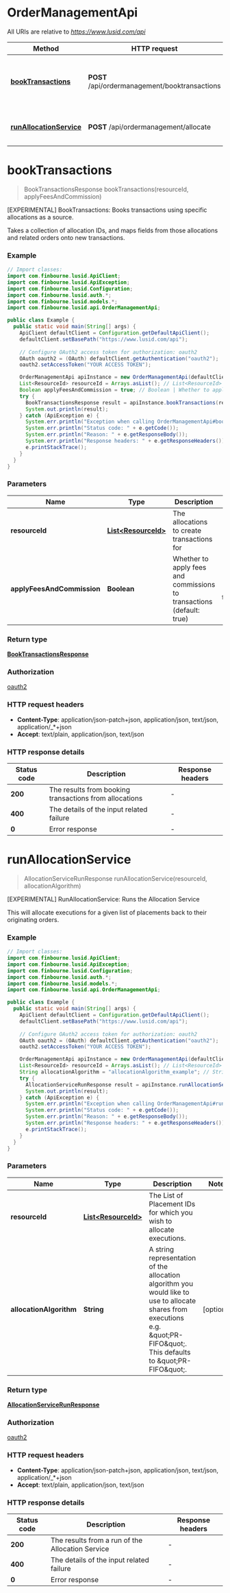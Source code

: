 # OrderManagementApi

All URIs are relative to *https://www.lusid.com/api*

Method | HTTP request | Description
------------- | ------------- | -------------
[**bookTransactions**](OrderManagementApi.md#bookTransactions) | **POST** /api/ordermanagement/booktransactions | [EXPERIMENTAL] BookTransactions: Books transactions using specific allocations as a source.
[**runAllocationService**](OrderManagementApi.md#runAllocationService) | **POST** /api/ordermanagement/allocate | [EXPERIMENTAL] RunAllocationService: Runs the Allocation Service


<a name="bookTransactions"></a>
# **bookTransactions**
> BookTransactionsResponse bookTransactions(resourceId, applyFeesAndCommission)

[EXPERIMENTAL] BookTransactions: Books transactions using specific allocations as a source.

Takes a collection of allocation IDs, and maps fields from those allocations and related orders onto new transactions.

### Example
```java
// Import classes:
import com.finbourne.lusid.ApiClient;
import com.finbourne.lusid.ApiException;
import com.finbourne.lusid.Configuration;
import com.finbourne.lusid.auth.*;
import com.finbourne.lusid.models.*;
import com.finbourne.lusid.api.OrderManagementApi;

public class Example {
  public static void main(String[] args) {
    ApiClient defaultClient = Configuration.getDefaultApiClient();
    defaultClient.setBasePath("https://www.lusid.com/api");
    
    // Configure OAuth2 access token for authorization: oauth2
    OAuth oauth2 = (OAuth) defaultClient.getAuthentication("oauth2");
    oauth2.setAccessToken("YOUR ACCESS TOKEN");

    OrderManagementApi apiInstance = new OrderManagementApi(defaultClient);
    List<ResourceId> resourceId = Arrays.asList(); // List<ResourceId> | The allocations to create transactions for
    Boolean applyFeesAndCommission = true; // Boolean | Whether to apply fees and commissions to transactions (default: true)
    try {
      BookTransactionsResponse result = apiInstance.bookTransactions(resourceId, applyFeesAndCommission);
      System.out.println(result);
    } catch (ApiException e) {
      System.err.println("Exception when calling OrderManagementApi#bookTransactions");
      System.err.println("Status code: " + e.getCode());
      System.err.println("Reason: " + e.getResponseBody());
      System.err.println("Response headers: " + e.getResponseHeaders());
      e.printStackTrace();
    }
  }
}
```

### Parameters

Name | Type | Description  | Notes
------------- | ------------- | ------------- | -------------
 **resourceId** | [**List&lt;ResourceId&gt;**](ResourceId.md)| The allocations to create transactions for |
 **applyFeesAndCommission** | **Boolean**| Whether to apply fees and commissions to transactions (default: true) | [optional] [default to true]

### Return type

[**BookTransactionsResponse**](BookTransactionsResponse.md)

### Authorization

[oauth2](../README.md#oauth2)

### HTTP request headers

 - **Content-Type**: application/json-patch+json, application/json, text/json, application/_*+json
 - **Accept**: text/plain, application/json, text/json

### HTTP response details
| Status code | Description | Response headers |
|-------------|-------------|------------------|
**200** | The results from booking transactions from allocations |  -  |
**400** | The details of the input related failure |  -  |
**0** | Error response |  -  |

<a name="runAllocationService"></a>
# **runAllocationService**
> AllocationServiceRunResponse runAllocationService(resourceId, allocationAlgorithm)

[EXPERIMENTAL] RunAllocationService: Runs the Allocation Service

This will allocate executions for a given list of placements back to their originating orders.

### Example
```java
// Import classes:
import com.finbourne.lusid.ApiClient;
import com.finbourne.lusid.ApiException;
import com.finbourne.lusid.Configuration;
import com.finbourne.lusid.auth.*;
import com.finbourne.lusid.models.*;
import com.finbourne.lusid.api.OrderManagementApi;

public class Example {
  public static void main(String[] args) {
    ApiClient defaultClient = Configuration.getDefaultApiClient();
    defaultClient.setBasePath("https://www.lusid.com/api");
    
    // Configure OAuth2 access token for authorization: oauth2
    OAuth oauth2 = (OAuth) defaultClient.getAuthentication("oauth2");
    oauth2.setAccessToken("YOUR ACCESS TOKEN");

    OrderManagementApi apiInstance = new OrderManagementApi(defaultClient);
    List<ResourceId> resourceId = Arrays.asList(); // List<ResourceId> | The List of Placement IDs for which you wish to allocate executions.
    String allocationAlgorithm = "allocationAlgorithm_example"; // String | A string representation of the allocation algorithm you would like to use to allocate shares from executions e.g. \"PR-FIFO\".  This defaults to \"PR-FIFO\".
    try {
      AllocationServiceRunResponse result = apiInstance.runAllocationService(resourceId, allocationAlgorithm);
      System.out.println(result);
    } catch (ApiException e) {
      System.err.println("Exception when calling OrderManagementApi#runAllocationService");
      System.err.println("Status code: " + e.getCode());
      System.err.println("Reason: " + e.getResponseBody());
      System.err.println("Response headers: " + e.getResponseHeaders());
      e.printStackTrace();
    }
  }
}
```

### Parameters

Name | Type | Description  | Notes
------------- | ------------- | ------------- | -------------
 **resourceId** | [**List&lt;ResourceId&gt;**](ResourceId.md)| The List of Placement IDs for which you wish to allocate executions. |
 **allocationAlgorithm** | **String**| A string representation of the allocation algorithm you would like to use to allocate shares from executions e.g. \&quot;PR-FIFO\&quot;.  This defaults to \&quot;PR-FIFO\&quot;. | [optional]

### Return type

[**AllocationServiceRunResponse**](AllocationServiceRunResponse.md)

### Authorization

[oauth2](../README.md#oauth2)

### HTTP request headers

 - **Content-Type**: application/json-patch+json, application/json, text/json, application/_*+json
 - **Accept**: text/plain, application/json, text/json

### HTTP response details
| Status code | Description | Response headers |
|-------------|-------------|------------------|
**200** | The results from a run of the Allocation Service |  -  |
**400** | The details of the input related failure |  -  |
**0** | Error response |  -  |

